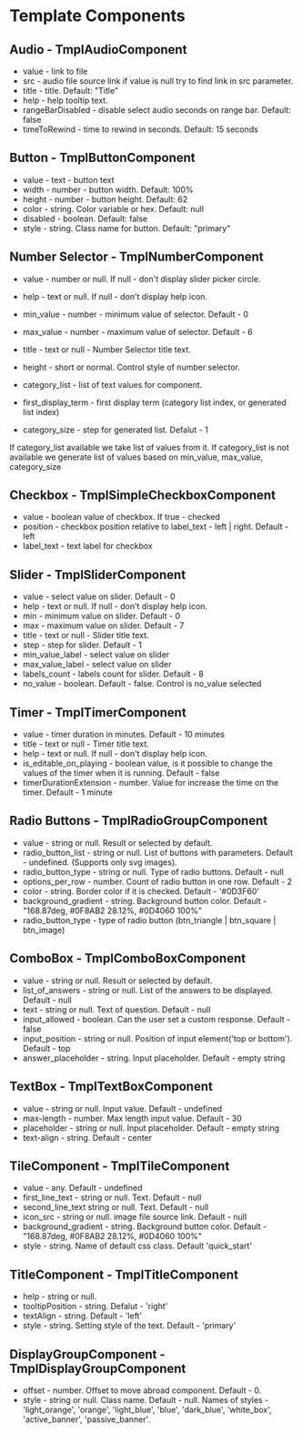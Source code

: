 # Template Components

## Audio - TmplAudioComponent

- value - link to file
- src - audio file source link if value is null try to find link in src parameter. 
- title - title. Default: "Title"
- help - help tooltip text.
- rangeBarDisabled - disable select audio seconds on range bar. Default: false
- timeToRewind - time to rewind in seconds. Default: 15 seconds

## Button - TmplButtonComponent

- value - text - button text
- width - number - button width. Default: 100%
- height - number - button height. Default: 62
- color - string. Color variable or hex. Default: null
- disabled - boolean. Default: false
- style - string. Class name for button. Default: "primary"

## Number Selector - TmplNumberComponent

- value - number or null. If null - don't display slider picker circle.

- help - text or null. If null - don't display help icon.
- min_value - number - minimum value of selector. Default - 0
- max_value - number - maximum value of selector. Default - 6
- title - text or null - Number Selector title text.
- height - short or normal. Control style of number selector. 
- category_list - list of text values for component. 
- first_display_term - first display term (category list index, or generated list index)
- category_size - step for generated list. Defalut - 1

If category_list available we take list of values from it.
If category_list is not available we generate list of values based on min_value, max_value, category_size

## Checkbox - TmplSimpleCheckboxComponent

- value - boolean value of checkbox. If true - checked
- position - checkbox position relative to label_text - left | right. Default - left
- label_text - text label for checkbox

## Slider - TmplSliderComponent

- value - select value on slider. Default - 0 
- help - text or null. If null - don't display help icon.
- min - minimum value on slider. Default - 0
- max - maximum value on slider. Default - 7
- title - text or null - Slider title text.
- step - step for slider. Default - 1
- min_value_label - select value on slider
- max_value_label - select value on slider
- labels_count - labels count for slider. Default - 8
- no_value - boolean. Default - false. Control is no_value selected

## Timer - TmplTimerComponent

- value - timer duration in minutes. Default - 10 minutes
- title - text or null - Timer title text.
- help - text or null. If null - don't display help icon.
- is_editable_on_playing - boolean value, is it possible to change the values of the timer when it is running. Default - false
- timerDurationExtension - number. Value for increase the time on the timer. Default - 1 minute

## Radio Buttons - TmplRadioGroupComponent

- value - string or null. Result or selected by default.
- radio_button_list - string or null. List of buttons with parameters. Default - undefined. (Supports only svg images).
- radio_button_type - string or null. Type of radio buttons. Default - null
- options_per_row - number. Count of radio button in one row. Default - 2
- color - string. Border color if it is checked. Default - '#0D3F60'
- background_gradient - string. Background button color. Default - "168.87deg, #0F8AB2 28.12%, #0D4060 100%"
- radio_button_type - type of radio button (btn_triangle | btn_square | btn_image)


## ComboBox - TmplComboBoxComponent

- value - string or null. Result or selected by default.
- list_of_answers - string or null. List of the answers to be displayed. Default - null
- text - string or null. Text of question. Default - null
- input_allowed - boolean. Can the user set a custom response. Default - false
- input_position - string or null. Position of input element('top or bottom'). Default - top
- answer_placeholder - string. Input placeholder. Default - empty string

## TextBox - TmplTextBoxComponent

- value - string or null. Input value. Default - undefined
- max-length - number. Max length input value. Default - 30
- placeholder - string or null. Input placeholder. Default - empty string
- text-align - string. Default - center

## TileComponent - TmplTileComponent

- value - any. Default - undefined
- first_line_text - string or null. Text. Default - null
- second_line_text string or null. Text. Default - null
- icon_src - string or null. image file source link. Default - null
- background_gradient - string. Background button color. Default - "168.87deg, #0F8AB2 28.12%, #0D4060 100%"
- style - string. Name of default css class. Default 'quick_start'

## TitleComponent - TmplTitleComponent

- help - string or null.
- tooltipPosition - string. Defalut - 'right' 
- textAlign - string. Default - 'left'
- style - string. Setting style of the text. Default - 'primary'

## DisplayGroupComponent - TmplDisplayGroupComponent
- offset - number. Offset to move abroad component. Default - 0.
- style - string or null. Class name. Default - null.
  Names of styles - 'light_orange', 'orange', 'light_blue', 'blue', 'dark_blue', 'white_box', 'active_banner', 'passive_banner'.
  
